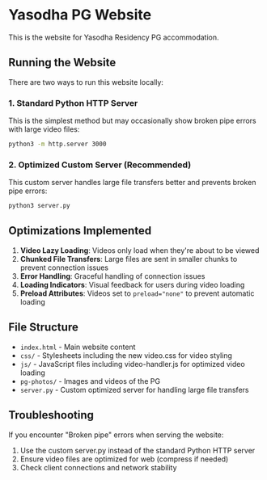 # Yasodha PG Website

This is the website for Yasodha Residency PG accommodation.

## Running the Website

There are two ways to run this website locally:

### 1. Standard Python HTTP Server

This is the simplest method but may occasionally show broken pipe errors with large video files:

```bash
python3 -m http.server 3000
```

### 2. Optimized Custom Server (Recommended)

This custom server handles large file transfers better and prevents broken pipe errors:

```bash
python3 server.py
```

## Optimizations Implemented

1. **Video Lazy Loading**: Videos only load when they're about to be viewed
2. **Chunked File Transfers**: Large files are sent in smaller chunks to prevent connection issues
3. **Error Handling**: Graceful handling of connection issues
4. **Loading Indicators**: Visual feedback for users during video loading
5. **Preload Attributes**: Videos set to `preload="none"` to prevent automatic loading

## File Structure

- `index.html` - Main website content
- `css/` - Stylesheets including the new video.css for video styling
- `js/` - JavaScript files including video-handler.js for optimized video loading
- `pg-photos/` - Images and videos of the PG
- `server.py` - Custom optimized server for handling large file transfers

## Troubleshooting

If you encounter "Broken pipe" errors when serving the website:

1. Use the custom server.py instead of the standard Python HTTP server
2. Ensure video files are optimized for web (compress if needed)
3. Check client connections and network stability